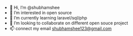 - 👋 Hi, I’m @shubhamshee
- 👀 I’m interested in open source 
- 🌱 I’m currently learning laravel/sql/php
- 💞️ I’m looking to collaborate on different open souce project
- 📫 connect my email shubhamshee123@gmail.com

<!---
shubhamshee/shubhamshee is a ✨ special ✨ repository because its `README.md` (this file) appears on your GitHub profile.
You can click the Preview link to take a look at your changes.
--->
